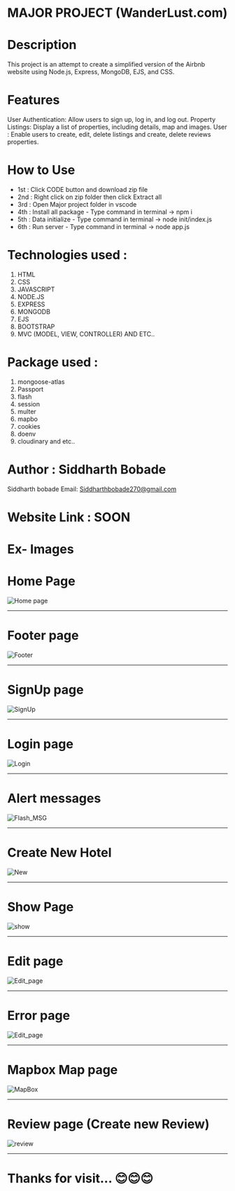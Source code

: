 
# MAJOR PROJECT (WanderLust.com)

# Description
This project is an attempt to create a simplified version of the Airbnb website using Node.js, Express, MongoDB, EJS, and CSS.

# Features

User Authentication: Allow users to sign up, log in, and log out.
Property Listings: Display a list of properties, including details, map and images.
User : Enable users to create, edit, delete listings and create, delete reviews properties.
# How to Use
- 1st : Click CODE button and download zip file
- 2nd : Right click on zip folder then click Extract all 
- 3rd : Open Major project folder in vscode 
- 4th : Install all package - Type command in terminal -> npm i
- 5th : Data initialize - Type command in terminal -> node init/index.js
- 6th : Run server - Type command in terminal -> node app.js

# Technologies used :
1) HTML
2) CSS
3) JAVASCRIPT
4) NODE.JS
5) EXPRESS
6) MONGODB
7) EJS
8) BOOTSTRAP
9) MVC (MODEL, VIEW, CONTROLLER) AND ETC..
# Package used :
1) mongoose-atlas
2) Passport
3) flash
4) session
5) multer
6) mapbo
7) cookies
8) doenv 
9) cloudinary and etc..

# Author : Siddharth Bobade
  Siddharth bobade Email: Siddharthbobade270@gmail.com 

  # Website Link : SOON

# Ex- Images
# Home Page 
![Home page](https://github.com/Siddharthbobade/Wanderlust-Major-Project-/assets/142419287/5ff4ebbc-7eaf-4363-aceb-934a1013f716)
________________________________________________________________________________________________________________________________________________________________________
# Footer page
![Footer](https://github.com/Siddharthbobade/Wanderlust-Major-Project-/assets/142419287/530a814e-96bf-4a43-9b06-46f35f791949)

________________________________________________________________________________________________________________________________________________________________________
# SignUp page
![SignUp](https://github.com/Siddharthbobade/Wanderlust-Major-Project-/assets/142419287/ab954e5f-53de-4d8b-8126-83a11d226045)

________________________________________________________________________________________________________________________________________________________________________
# Login page
![Login ](https://github.com/Siddharthbobade/Wanderlust-Major-Project-/assets/142419287/71c5173e-e35e-42f7-9991-214959c3c0ee)

________________________________________________________________________________________________________________________________________________________________________
# Alert messages
![Flash_MSG](https://github.com/Siddharthbobade/Wanderlust-Major-Project-/assets/142419287/36ae6476-eac2-4180-a610-42a9550522cf)

________________________________________________________________________________________________________________________________________________________________________
# Create New Hotel
![New](https://github.com/Siddharthbobade/Wanderlust-Major-Project-/assets/142419287/e26586c6-00c1-4207-a4a8-d485a89825df)

________________________________________________________________________________________________________________________________________________________________________
# Show Page
![show](https://github.com/Siddharthbobade/CSS-Mini_Project/assets/142419287/360dd601-d50f-4a4f-93ee-22fdeb91efec)


________________________________________________________________________________________________________________________________________________________________________
# Edit page
![Edit_page](https://github.com/Siddharthbobade/Wanderlust-Major-Project-/assets/142419287/22b39701-712c-4944-bc94-10078d15fb27)
________________________________________________________________________________________________________________________________________________________________________
# Error page 
![Edit_page](https://github.com/Siddharthbobade/Wanderlust-Major-Project-/assets/142419287/22b39701-712c-4944-bc94-10078d15fb27)

________________________________________________________________________________________________________________________________________________________________________
# Mapbox Map page
![MapBox](https://github.com/Siddharthbobade/Wanderlust-Major-Project-/assets/142419287/02349668-229a-4c47-b0fb-3886f17396fd)

________________________________________________________________________________________________________________________________________________________________________
# Review page (Create new Review)
![review](https://github.com/Siddharthbobade/Wanderlust-Major-Project-/assets/142419287/09f8b50b-ed5b-45ea-b5aa-0ad070168e3c)

________________________________________________________________________________________________________________________________________________________________________
# Thanks for visit... 😊😊😊

